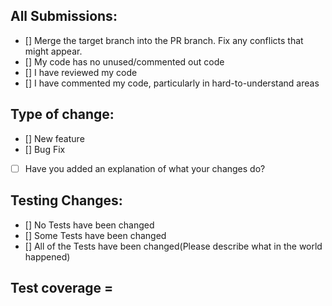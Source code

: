 ## All Submissions:

* [] Merge the target branch into the PR branch. Fix any conflicts that might appear.
* [] My code has no unused/commented out code
* [] I have reviewed my code
* [] I have commented my code, particularly in hard-to-understand areas

## Type of change:

* [] New feature
* [] Bug Fix
* [ ] Have you added an explanation of what your changes do?


## Testing Changes:

* [] No Tests have been changed
* [] Some Tests have been changed
* [] All of the Tests have been changed(Please describe what in the world happened)

**Test coverage** =
----------------------------------------------------------
